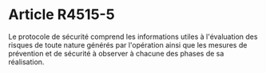# Article R4515-5

  
Le protocole de sécurité comprend les informations utiles à l'évaluation des risques de toute nature générés par l'opération ainsi que les mesures de prévention et de sécurité à observer à chacune des phases de sa réalisation.
